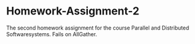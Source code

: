 Homework-Assignment-2
=====================

The second homework assignment for the course Parallel and Distributed Softwaresystems.
Fails on AllGather.
